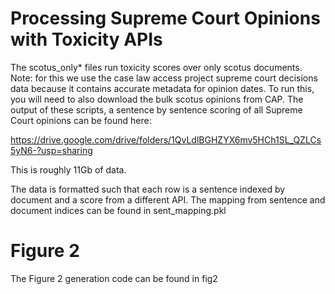 
# Processing Supreme Court Opinions with Toxicity APIs

The scotus_only* files run toxicity scores over only scotus documents. Note: for this we use the case law access project supreme court decisions data because it contains accurate metadata for opinion dates. To run this, you will need to also download the bulk scotus opinions from CAP. The output of these scripts, a sentence by sentence scoring of all Supreme Court opinions can be found here:

https://drive.google.com/drive/folders/1QvLdlBGHZYX6mv5HCh1SL_QZLCs5yN6-?usp=sharing

This is roughly 11Gb of data. 

The data is formatted such that each row is a sentence indexed by document and a score from a different API. The mapping from sentence and document indices can be found in sent_mapping.pkl

# Figure 2

The Figure 2 generation code can be found in fig2

